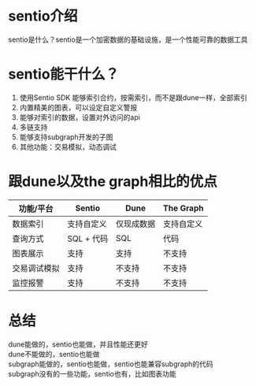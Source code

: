# sentio介绍
sentio是什么？sentio是一个加密数据的基础设施，是一个性能可靠的数据工具

# sentio能干什么？
1. 使用Sentio SDK 能够索引合约，按需索引，而不是跟dune一样，全部索引
2. 内置精美的图表，可以设定自定义警报
3. 能够对索引的数据，设置对外访问的api
4. 多链支持
5. 能够支持subgraph开发的子图
6. 其他功能：交易模拟，动态调试

# 跟dune以及the graph相比的优点
| 功能/平台      | Sentio         | Dune           | The Graph      |
| -------------- | -------------- | -------------- | -------------- |
| 数据索引       | 支持自定义     | 仅现成数据     | 支持自定义     |
| 查询方式       | SQL + 代码     | SQL            | 代码           |
| 图表展示       | 支持           | 支持           | 不支持         |
| 交易调试模拟   | 支持           | 不支持         | 不支持         |
| 监控报警       | 支持           | 不支持         | 不支持         |

# 总结
dune能做的，sentio也能做，并且性能还更好 </br>
dune不能做的，sentio也能做 </br>
subgraph能做的，sentio也能做，sentio也能兼容subgraph的代码 </br>
subgraph没有的一些功能，sentio也有，比如图表功能